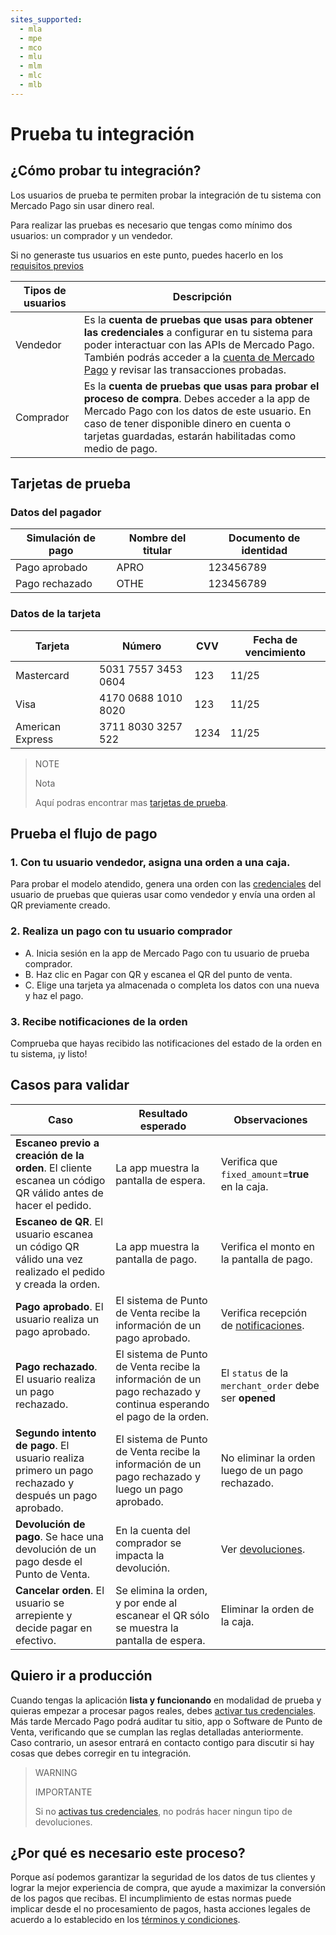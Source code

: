 ```yaml
---
sites_supported:
  - mla
  - mpe
  - mco
  - mlu
  - mlm
  - mlc
  - mlb
---
```



# Prueba tu integración 

## ¿Cómo probar tu integración?

Los usuarios de prueba te permiten probar la integración de tu sistema con Mercado Pago sin usar dinero real. 

Para realizar las pruebas es necesario que tengas como mínimo dos usuarios: un comprador y un vendedor. 

Si no generaste tus usuarios en este punto, puedes hacerlo en los [requisitos previos](https://www.mercadopago.com.ar/developers/es/guides/qr-code/pre-requisites/)


Tipos de usuarios | Descripción
----------------- | -------------------------------------
Vendedor | Es la **cuenta de pruebas que usas para obtener las credenciales** a configurar en tu sistema para poder interactuar con las APIs de Mercado Pago. También podrás acceder a la [cuenta de Mercado Pago](https://www.mercadopago.com.ar/activities) y revisar las transacciones probadas. 
Comprador | Es la **cuenta de pruebas que usas para probar el proceso de compra**. Debes acceder a la app de Mercado Pago con los datos de este usuario. En caso de tener disponible dinero en cuenta o tarjetas guardadas, estarán habilitadas como medio de pago.



## Tarjetas de prueba 

### Datos del pagador

Simulación de pago | Nombre del titular | Documento de identidad
----------------- | -------------------- | --------------
Pago aprobado | APRO | 123456789
Pago rechazado | OTHE | 123456789

### Datos de la tarjeta

Tarjeta | Número | CVV | Fecha de vencimiento
------------ | ---------------- | ------------ | -------------------- |
Mastercard | 5031 7557 3453 0604 | 123 | 11/25
Visa | 4170 0688 1010 8020 | 123 | 11/25
American Express | 3711 8030 3257 522 | 1234 | 11/25

> NOTE
> 
> Nota
> 
> Aquí podras encontrar mas [tarjetas de prueba](https://www.mercadopago.com.ar/developers/es/guides/localization/local-cards/). 

## Prueba el flujo de pago

### 1. Con tu usuario vendedor, asigna una orden a una caja. 

Para probar el modelo atendido, genera una orden con las [credenciales]([FAKER][CREDENTIALS][URL]) del usuario de pruebas que quieras usar como vendedor y envía una orden al QR previamente creado.

### 2. Realiza un pago con tu usuario comprador
  - A. Inicia sesión en la app de Mercado Pago con tu usuario de prueba comprador.
  - B. Haz clic en Pagar con QR y escanea el QR del punto de venta.
  - C. Elige una tarjeta ya almacenada o completa los datos con una nueva y haz el pago.

### 3. Recibe notificaciones de la orden

Comprueba que hayas recibido las notificaciones del estado de la orden en tu sistema, ¡y listo!

## Casos para validar

Caso | Resultado esperado | Observaciones
------------- | ----------- | ----------
**Escaneo previo a creación de la orden**. El cliente escanea un código QR válido antes de hacer el pedido. | La app muestra la pantalla de espera. | Verifica que `fixed_amount`=**true** en la caja.
**Escaneo de QR**. El usuario escanea un código QR válido una vez realizado el pedido y creada la orden.| La app muestra la pantalla de pago.| Verifica el monto en la pantalla de pago.
**Pago aprobado**. El usuario realiza un pago aprobado.| El sistema de Punto de Venta recibe la información de un pago aprobado.| Verifica recepción de [notificaciones](https://www.mercadopago.com.ar/developers/es/guides/notifications/ipn/).
**Pago rechazado**. El usuario realiza un pago rechazado.| El sistema de Punto de Venta recibe la información de un pago rechazado y continua esperando el pago de la orden.| El `status` de la `merchant_order` debe ser **opened**
**Segundo intento de pago**. El usuario realiza primero un pago rechazado y después un pago aprobado.| El sistema de Punto de Venta recibe la información de un pago rechazado y luego un pago aprobado.| No eliminar la orden luego de un pago rechazado.
**Devolución de pago**. Se hace una devolución de un pago desde el Punto de Venta.| En la cuenta del comprador se impacta la devolución.| Ver [devoluciones](https://www.mercadopago.com.ar/developers/es/guides/manage-account/cancellations-and-refunds/#bookmark_devoluciones).
**Cancelar orden**. El usuario se arrepiente y decide pagar en efectivo. | Se elimina la orden, y por ende al escanear el QR sólo se muestra la pantalla de espera. | Eliminar la orden de la caja.

## Quiero ir a producción

Cuando tengas la aplicación **lista y funcionando** en modalidad de prueba y quieras empezar a procesar pagos reales, debes [activar tus credenciales]([FAKER][CREDENTIALS][URL]). Más tarde Mercado Pago podrá auditar tu sitio, app o Software de Punto de Venta, verificando que se cumplan las reglas detalladas anteriormente. Caso contrario, un asesor entrará en contacto contigo para discutir si hay cosas que debes corregir en tu integración.

> WARNING
>
> IMPORTANTE
>
> Si no [activas tus credenciales]([FAKER][CREDENTIALS][URL]), no podrás hacer ningun tipo de devoluciones.

## ¿Por qué es necesario este proceso?

Porque así podemos garantizar la seguridad de los datos de tus clientes y lograr la mejor experiencia de compra, que ayude a maximizar la conversión de los pagos que recibas.
El incumplimiento de estas normas puede implicar desde el no procesamiento de pagos, hasta acciones legales de acuerdo a lo establecido en los [términos y condiciones](https://www.mercadopago.com.ar/ayuda/terminos-y-condiciones_299).
